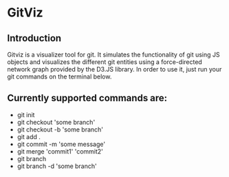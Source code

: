 # GitViz

## Introduction

Gitviz is a visualizer tool for git. It simulates the functionality of git using JS objects and visualizes the different git entities using a force-directed network graph provided by the D3.JS library. In order to use it, just run your git commands on the terminal below.

## Currently supported commands are:

- git init
- git checkout 'some branch'
- git checkout -b 'some branch'
- git add .
- git commit -m 'some message'
- git merge 'commit1' 'commit2'
- git branch
- git branch -d 'some branch'


